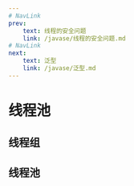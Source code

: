 ```yaml
---
# NavLink
prev:
    text: 线程的安全问题
    link: /javase/线程的安全问题.md
# NavLink
next:
    text: 泛型
    link: /javase/泛型.md
---
```

# 线程池
## 线程组
## 线程池
